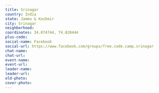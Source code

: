 ```yaml
---
title: Srinagar
country: India
state: Jammu & Kashmir
city: Srinagar
neighborhood: 
coordinates: 34.074744, 74.820444
plus-code:
social-name: Facebook
social-url: https://www.facebook.com/groups/free.code.camp.srinagar
chat-name:
chat-url:
event-name:
event-url:
leader-name:
leader-url:
old-photo: 
cover-photo:
---
```


